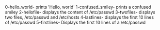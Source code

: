 0-hello_world- prints 'Hello, world'
1-confused_smiley- prints a confused smiley
2-hellofile- displays the content of /etc/passwd
3-twofiles- displays two files, /etc/passwd and /etc/hosts
4-lastlines- displays the first 10 lines of /etc/passwd
5-firstlines- Displays the first 10 lines of a /etc/passwd
